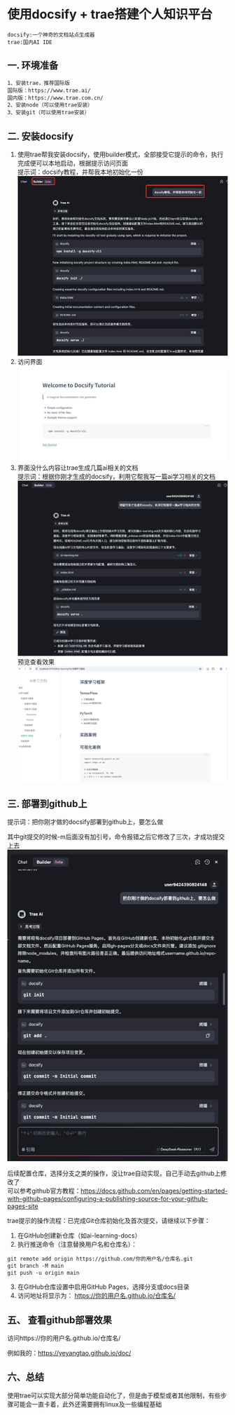 # 使用docsify + trae搭建个人知识平台
```
docsify:一个神奇的文档站点生成器
trae:国内AI IDE
```
## 一. 环境准备
```bash
1、安装trae，推荐国际版
国际版：https://www.trae.ai/
国内版：https://www.trae.com.cn/
2、安装node（可以使用trae安装）
3、安装git（可以使用trae安装）
```

## 二. 安装docsify
1. 使用trae帮我安装docsify，使用builder模式，全部接受它提示的命令，执行完成便可以本地启动，根据提示访问页面  
提示词：docsify教程，并帮我本地初始化一份
![trae提示词](./assets/images/docsify/66025CCA-C780-4CD1-937A-E3DB0C71F439.png)
2. 访问界面
![初始界面](./assets/images/docsify/50CEA54B-0ED0-4771-A200-8A54AF1458BD.png)
3. 界面没什么内容让trae生成几篇ai相关的文档  
提示词：根据你刚才生成的docsify，利用它帮我写一篇ai学习相关的文档
![ai文档](./assets/images/docsify/5C3CE97D-8AF9-4DD9-BD43-2456AA50BA36.png)
预览查看效果
![初始界面](./assets/images/docsify/D7918F2E-780B-49F9-AE3E-1F503068A9E6.png)

## 三. 部署到github上  
提示词：把你刚才做的docsify部署到github上，要怎么做  

其中git提交的时候-m后面没有加引号，命令报错之后它修改了三次，才成功提交上去![部署到github上](./assets/images/docsify/19806ABC-D130-4834-936D-8C575F990A8D.png)

后续配置仓库，选择分支之类的操作，没让trae自动实现，自己手动去github上修改了  
可以参考github官方教程：https://docs.github.com/en/pages/getting-started-with-github-pages/configuring-a-publishing-source-for-your-github-pages-site
  
trae提示的操作流程：已完成Git仓库初始化及首次提交，请继续以下步骤：

1. 在GitHub创建新仓库（如ai-learning-docs）
2. 执行推送命令（注意替换用户名和仓库名）：
```plaintext
git remote add origin https://github.com/你的用户名/仓库名.git
git branch -M main
git push -u origin main
 ```

3. 在GitHub仓库设置中启用GitHub Pages，选择分支或docs目录
4. 访问地址将显示为： https://你的用户名.github.io/仓库名/  

## 五、 查看github部署效果
访问https://你的用户名.github.io/仓库名/  

例如我的：https://yeyangtao.github.io/doc/

## 六、总结
使用trae可以实现大部分简单功能自动化了，但是由于模型或者其他限制，有些步骤可能会一直卡着，此外还需要拥有linux及一些编程基础